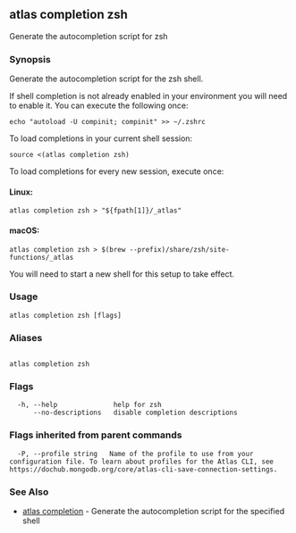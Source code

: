 ## atlas completion zsh

Generate the autocompletion script for zsh


### Synopsis

Generate the autocompletion script for the zsh shell.

If shell completion is not already enabled in your environment you will need
to enable it.  You can execute the following once:

	echo "autoload -U compinit; compinit" >> ~/.zshrc

To load completions in your current shell session:

	source <(atlas completion zsh)

To load completions for every new session, execute once:

#### Linux:

	atlas completion zsh > "${fpath[1]}/_atlas"

#### macOS:

	atlas completion zsh > $(brew --prefix)/share/zsh/site-functions/_atlas

You will need to start a new shell for this setup to take effect.



### Usage
```
atlas completion zsh [flags]
```

### Aliases
```

atlas completion zsh
```



### Flags

```
  -h, --help              help for zsh
      --no-descriptions   disable completion descriptions

```


### Flags inherited from parent commands

```
  -P, --profile string   Name of the profile to use from your configuration file. To learn about profiles for the Atlas CLI, see https://dochub.mongodb.org/core/atlas-cli-save-connection-settings.

```

### See Also


* [atlas completion](atlas_completion.md)	- Generate the autocompletion script for the specified shell



